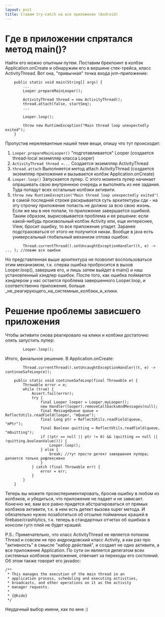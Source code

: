 ```yaml
---
layout: post
title: Ставим try-catch на все приложение (Android)
---
```

# Где в приложении спрятался метод main()?

Найти его можно опытным путем. Поставим брекпоинт в колбэк Application.onCreate и
обнаружим его в вершине стек-трейса, класс ActivityThread.
Вот она, "привычная" точка входа jvm-приложение:
```
    public static void main(String[] args) {
        ...
        Looper.prepareMainLooper();

        ActivityThread thread = new ActivityThread();
        thread.attach(false, startSeq);
        ...

        Looper.loop();

        throw new RuntimeException("Main thread loop unexpectedly exited");
    }

```
Пропустив нерелевантные нашей теме вещи, опишу что тут происходит:
1. `Looper.prepareMainLooper()` "подготавливается" Looper (создается thread-local экземпляр класса Looper)
2. `ActivityThread thread =...` Создается экземпляр ActivityThread
3. `thread.attach` Выполняется метод attach ActivityThread (создается экземпляр приложения и вызывается колбэк Application.onCreate)
4. `Looper.loop()` Запускается лупер. С этого момента лупер начинает опрашивать свою внутреннюю очередь и выполнять
из нее задания. Туда попадут всех остальные колбэки активити.
5. `throw new RuntimeException("Main thread loop unexpectedly exited")` в самой последней строке раскрывается
суть архитектуры сдк - на эту строчку приложение попасть не должно за всю свою жизнь. Если же мы в нее попали,
то приложение завершается ошибкой.
Таким образом, вырисовывается проблема и ее решение: если какой-нибудь произвольный колбэк Activity или, еще
интереснее, View, бросит ошибку, то все приложение упадет. Заранее подстраховаться от этого не получится никак.
Вообще в java есть универсальный глобальный механизм отлова ошибок:

```
		Thread.currentThread().setUncaughtExceptionHandler((t, e) -> ... ); //ловим все ошибки
```
Но представленная выше архитектура не позволит воспользоваться этим механизмом, т.к. сперва ошибка пробросится
в вызов Looper.loop(), завершив его, и лишь затем выйдет в main() и наш установленный хэндлер ошибок.
После того, как ошибка поймается хэндлером у нас остается проблема завершенного Looper.loop, и соответственно
приложения, больше _не_реагирующего_на_системные_колбэки_и_клики.

# Решение проблемы зависшего приложения
Чтобы активити снова реагировало на клики и колбэки достаточно опять запустить лупер:
```
		Looper.loop();
```

Итого, финальное решение. В Application.onCreate:
```
		Thread.currentThread().setUncaughtExceptionHandler((t, e) -> continueSafeLoop(e));
```

```
	public static void continueSafeLoop(final Throwable e) {
		Throwable error = e;
		while (true) {
			Assert.fail(error);
			try {
				final Looper looper = Looper.myLooper();
				new Handler(looper).removeCallbacksAndMessages(null);
				final MessageQueue queue = ReflectUtils.readField(looper, "mQueue");
				final Long ptr = ReflectUtils.readField(queue, "mPtr");
				final Boolean quitting = ReflectUtils.readField(queue, "mQuitting");
				if ((ptr == null || ptr != 0) && (quitting == null || !quitting.booleanValue())) {
					Looper.loop();
				} else {
					break; //тут просто детект завершения лупера; делается только рефлексивно
				}
			} catch (final Throwable err) {
				error = err;
			}
		}
	}
```
Теперь вы можете проэкспериментировать, бросив ошибку в любом из колбэков, и убедиться, что приложение не падает
и не зависает.
Конечно же, вам все равно придется абстрагироваться от прямых колбэков активити, т.к. в нем есть детект вызова super метода.
И обязательно нужно позаботиться об отсылке пойманных крашей в firebase/crashlytics, т.к. теперь
в стандартных отчетах об ошибках в консоли гугл плей не будет крашей.

P.S.: Примечательно, что класс ActivityThread не является потоком Thread и совсем не про андроидовский класс
Activity, а как раз про "активность" в смысле "набор действий", и создает не одно активити, а все приложение
Application. По сути он является делегатом всех системных колбэков приложения, отвечает за переходы его состояний.
Об этом также говорит его javadoc:
```
/**
 * This manages the execution of the main thread in an
 * application process, scheduling and executing activities,
 * broadcasts, and other operations on it as the activity
 * manager requests.
 *
 * {@hide}
 */
```
Неудачный выбор имени, как по мне :)
